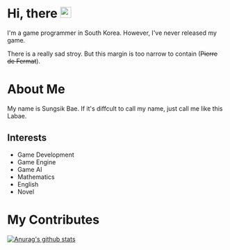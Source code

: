 # Hi, there <img src="https://media.giphy.com/media/hvRJCLFzcasrR4ia7z/giphy.gif" width="25px">


I'm a game programmer in South Korea. However, I've never released my game.

There is a really sad stroy. But this margin is too narrow to contain (~~Pierre de Fermat~~).


# About Me

My name is Sungsik Bae. If it's diffcult to call my name, just call me like this Labae.

## Interests
- Game Development
- Game Engine
- Game AI
- Mathematics
- English
- Novel


# My Contributes

 [![Anurag's github stats](https://github-readme-stats.vercel.app/api?Labae=Labae)](https://github.com/anuraghazra/github-readme-stats)
